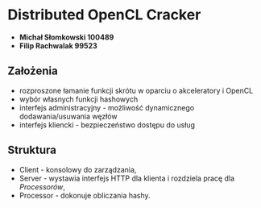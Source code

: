 # Distributed OpenCL Cracker

* **Michał Słomkowski 100489**
* **Filip Rachwalak 99523**

## Założenia

* rozproszone łamanie funkcji skrótu w oparciu o akceleratory i OpenCL
* wybór własnych funkcji hashowych
* interfejs administracyjny - możliwość dynamicznego dodawania/usuwania węzłów
* interfejs kliencki - bezpieczeństwo dostępu do usług 

## Struktura

* Client - konsolowy do zarządzania,
* Server - wystawia interfejs HTTP dla klienta i rozdziela pracę dla *Processorów*,
* Processor - dokonuje obliczania hashy.
